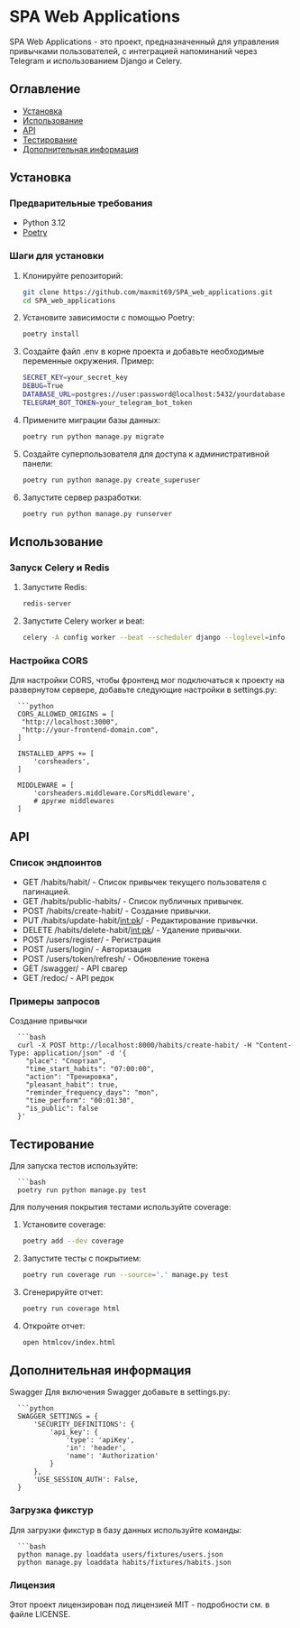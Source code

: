 # SPA Web Applications

SPA Web Applications - это проект, предназначенный для управления привычками пользователей, с интеграцией напоминаний через Telegram и использованием Django и Celery.

## Оглавление

- [Установка](#установка)
- [Использование](#использование)
- [API](#api)
- [Тестирование](#тестирование)
- [Дополнительная информация](#дополнительная-информация)

## Установка

### Предварительные требования

- Python 3.12
- [Poetry](https://python-poetry.org/)

### Шаги для установки

1. Клонируйте репозиторий:

   ```bash
   git clone https://github.com/maxmit69/SPA_web_applications.git
   cd SPA_web_applications

2. Установите зависимости с помощью Poetry:

   ```bash
   poetry install
   
3. Создайте файл .env в корне проекта и добавьте необходимые переменные окружения. 
   Пример:

   ```bash
   SECRET_KEY=your_secret_key
   DEBUG=True
   DATABASE_URL=postgres://user:password@localhost:5432/yourdatabase
   TELEGRAM_BOT_TOKEN=your_telegram_bot_token
   
4. Примените миграции базы данных:
   
   ```bash
   poetry run python manage.py migrate
   
5. Создайте суперпользователя для доступа к административной панели:
   
   ```bash
   poetry run python manage.py create_superuser
   
6. Запустите сервер разработки:
   
   ```bash
   poetry run python manage.py runserver

## Использование

### Запуск Celery и Redis

1. Запустите Redis:

   ```bash
   redis-server
   
2. Запустите Celery worker и beat:

   ```bash
   celery -A config worker --beat --scheduler django --loglevel=info
   
### Настройка CORS

   Для настройки CORS, чтобы фронтенд мог подключаться к проекту на развернутом сервере,
   добавьте следующие настройки в settings.py:
   
      ```python
      CORS_ALLOWED_ORIGINS = [
       "http://localhost:3000",
       "http://your-frontend-domain.com",
      ]
      
      INSTALLED_APPS += [
          'corsheaders',
      ]
      
      MIDDLEWARE = [
          'corsheaders.middleware.CorsMiddleware',
          # другие middlewares
      ]

## API

### Список эндпоинтов
   
*    GET /habits/habit/ - Список привычек текущего пользователя с пагинацией.
*    GET /habits/public-habits/ - Список публичных привычек.
*    POST /habits/create-habit/ - Создание привычки.
*    PUT /habits/update-habit/<int:pk>/ - Редактирование привычки.
*    DELETE /habits/delete-habit/<int:pk>/ - Удаление привычки.
*    POST /users/register/ - Регистрация
*    POST /users/login/ - Авторизация
*    POST /users/token/refresh/ - Обновление токена
*    GET /swagger/ - API свагер
*    GET /redoc/ - API редок

### Примеры запросов

Создание привычки

      ```bash
      curl -X POST http://localhost:8000/habits/create-habit/ -H "Content-Type: application/json" -d '{
        "place": "Спортзал",
        "time_start_habits": "07:00:00",
        "action": "Тренировка",
        "pleasant_habit": true,
        "reminder_frequency_days": "mon",
        "time_perform": "00:01:30",
        "is_public": false
      }'

## Тестирование

Для запуска тестов используйте:

      ```bash
      poetry run python manage.py test

Для получения покрытия тестами используйте coverage:

1. Установите coverage:

   ```bash
   poetry add --dev coverage

2. Запустите тесты с покрытием:

   ```bash
   poetry run coverage run --source='.' manage.py test

3. Сгенерируйте отчет:

   ```bash
   poetry run coverage html

4. Откройте отчет:

   ```bash
   open htmlcov/index.html


## Дополнительная информация

   Swagger
   Для включения Swagger добавьте в settings.py:

      ```python
      SWAGGER_SETTINGS = {
          'SECURITY_DEFINITIONS': {
              'api_key': {
                  'type': 'apiKey',
                  'in': 'header',
                  'name': 'Authorization'
              }
          },
          'USE_SESSION_AUTH': False,
      }

### Загрузка фикстур

Для загрузки фикстур в базу данных используйте команды:

      ```bash
      python manage.py loaddata users/fixtures/users.json
      python manage.py loaddata habits/fixtures/habits.json

### Лицензия

Этот проект лицензирован под лицензией MIT - подробности см. в файле LICENSE.